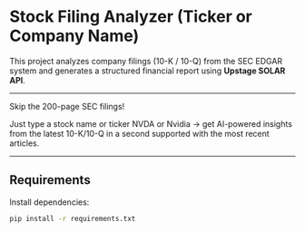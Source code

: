# Stock Filing Analyzer (Ticker or Company Name)

This project analyzes company filings (10-K / 10-Q) from the SEC EDGAR system and generates a structured financial report using **Upstage SOLAR API**.

----
Skip the 200-page SEC filings!

Just type a stock name or ticker NVDA or Nvidia → get AI-powered insights from the latest 10-K/10-Q in a second supported with the most recent articles.

----

## Requirements
Install dependencies:
```bash
pip install -r requirements.txt
